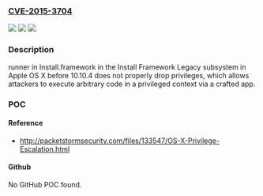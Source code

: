 ### [CVE-2015-3704](https://cve.mitre.org/cgi-bin/cvename.cgi?name=CVE-2015-3704)
![](https://img.shields.io/static/v1?label=Product&message=n%2Fa&color=blue)
![](https://img.shields.io/static/v1?label=Version&message=n%2Fa&color=blue)
![](https://img.shields.io/static/v1?label=Vulnerability&message=n%2Fa&color=brighgreen)

### Description

runner in Install.framework in the Install Framework Legacy subsystem in Apple OS X before 10.10.4 does not properly drop privileges, which allows attackers to execute arbitrary code in a privileged context via a crafted app.

### POC

#### Reference
- http://packetstormsecurity.com/files/133547/OS-X-Privilege-Escalation.html

#### Github
No GitHub POC found.

